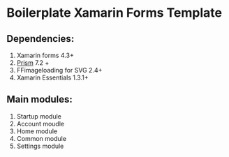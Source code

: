 # Boilerplate Xamarin Forms Template 

## Dependencies:

1. Xamarin forms 4.3+
2. [Prism](https://github.com/PrismLibrary/Prism) 7.2 +
3. FFimageloading for SVG 2.4+
4. Xamarin Essentials 1.3.1+


## Main modules:

1. Startup module
2. Account moudle
3. Home module
4. Common module
5. Settings module
